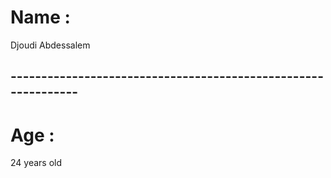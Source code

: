 # Name : 

Djoudi Abdessalem 

## --------------------------------------------------------------

# Age :

24 years old
